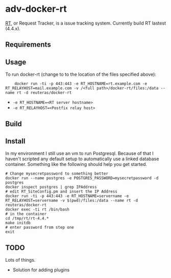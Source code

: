 # adv-docker-rt

[RT](https://www.bestpractical.com/rt/), or Request Tracker, is a issue tracking system. Currently build RT lastest (4.4.x).

## Requirements



## Usage

To run docker-rt (change to <full path> to the location of the files specified above):

        docker run -ti -p 443:443 -e RT_HOSTNAME=rt.example.com -e RT_RELAYHOST=mail.example.com -v /<full path>/docker-rt/files:/data --name rt -d reuteras/docker-rt

* `-e RT_HOSTNAME=<RT server hostname>`
* `-e RT_RELAYHOST=<Postfix relay host>`


## Build




## Install

In my environment I still use an vm to run Postgresql. Because of that I haven't scripted any default setup to automatically use a linked database container. Something like the following should help you get started.

    # Change mysecretpassword to something better
    docker run --name postgres -e POSTGRES_PASSWORD=mysecretpassword -d postgres
    docker inspect postgres | grep IPAddress
    # edit RT_SiteConfig.pm and insert the IP Address
    docker run -ti -p 443:443 -e RT_HOSTNAME=servername -e RT_RELAYHOST=servername -v $(pwd)/files:/data --name rt -d reuteras/docker-rt
    docker exec -ti rt /bin/bash
    # in the container
    cd /tmp/rt/rt-4.4.*
    make initdb
    # enter password from step one
    exit

## TODO
Lots of things.

* Solution for adding plugins

